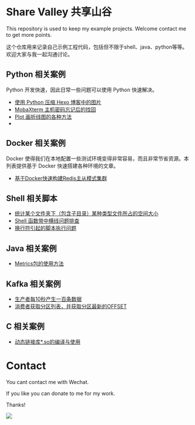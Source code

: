 # Share Valley 共享山谷

This repository is used to keep my example projects. Welcome contact me to get more points.

这个仓库用来记录自己示例工程代码，包括但不限于shell、java、python等等。欢迎大家与我一起沟通讨论。

## Python 相关案例

Python 开发快速，因此日常一些问题可以使用 Python 快速解决。

* [使用 Python 压缩 Hexo 博客中的图片](http://www.edulinks.cn/2022/06/01/20220601-compress-hexo-images-with-python/)
* [MobaXterm 主机密码忘记后的找回](http://www.edulinks.cn/2022/05/28/20220528-forget-mobaxterm-host-password/)
* [Plot 画折线图的各种方法](http://www.edulinks.cn/2022/04/27/20220427-plot-multiline/)
* []()


## Docker 相关案例

Docker 使得我们在本地配置一些测试环境变得非常容易，而且非常节省资源。本列表提供基于 Docker 快速搭建各种环境的文章。

* [基于Docker快速构建Redis主从模式集群](http://edulinks.cn/2021/02/27/20210301-docker-redis/)

## Shell 相关脚本

* [统计某个文件夹下（包含子目录）某种类型文件所占的空间大小](http://www.edulinks.cn/2021/09/04/20210903-linux-count-file-shell/)
* [Shell 函数带中横线问题排查](http://www.edulinks.cn/2022/02/24/20220224-shell-function-with-hyphen/)
* [换行符引起的脚本执行问题](http://www.edulinks.cn/2023/02/10/20230210-dos2unix/)

## Java 相关案例

* [Metrics包的使用方法](https://www.cnblogs.com/cocowool/p/java_metrics.html)

## Kafka 相关案例

* [生产者每10秒产生一百条数据](https://github.com/cocowool/sh-valley/tree/master/java/java-kafka)
* [消费者获取分区列表，并获取分区最新的OFFSET](https://github.com/cocowool/sh-valley/tree/master/java/java-kafka)

## C 相关案例

* [动态链接库*.so的编译与使用](http://edulinks.cn/2021/03/18/20210318-dynamic-lib-usage/)

# Contact

You cant contact me with Wechat.

If you like you can donate to me for my work.

Thanks!

![](https://images2018.cnblogs.com/blog/39469/201807/39469-20180710163655709-89635310.png)

